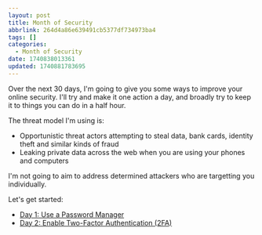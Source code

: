 ```yaml
---
layout: post
title: Month of Security
abbrlink: 264d4a86e639491cb5377df734973ba4
tags: []
categories:
  - Month of Security
date: 1740838013361
updated: 1740881783695
---
```


Over the next 30 days, I'm going to give you some ways to improve your online security. I'll try and make it one action a day, and broadly try to keep it to things you can do in a half hour.

The threat model I'm using is:

- Opportunistic threat actors attempting to steal data, bank cards, identity theft and similar kinds of fraud
- Leaking private data across the web when you are using your phones and computers

I'm not going to aim to address determined attackers who are targetting you individually.

Let's get started:

- [Day 1: Use a Password Manager](/p/1d47857ad485489780539da43e79845f)
- [Day 2: Enable Two-Factor Authentication (2FA)](/p/d5ab1159bc6743b39bf7fafb4e9e4ab8)
